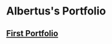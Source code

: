 # Albertus's Portfolio

## [First Portfolio](https://github.com/aldoalbertus/Portfolio/edit/main/README.md) 
